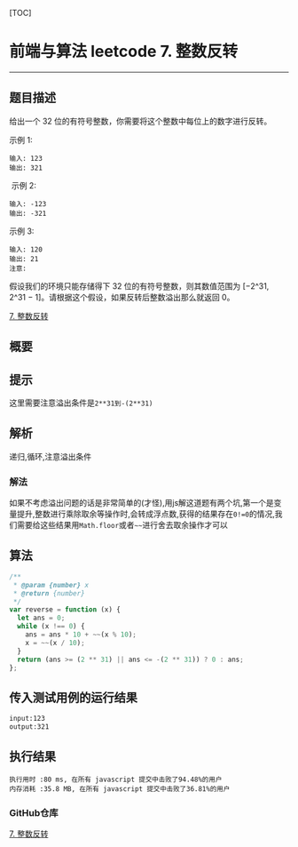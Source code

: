 [TOC]
# 前端与算法 leetcode 7. 整数反转
---

## 题目描述
给出一个 32 位的有符号整数，你需要将这个整数中每位上的数字进行反转。

示例 1:
```
输入: 123
输出: 321
```
 示例 2:
```
输入: -123
输出: -321
```
示例 3:
```
输入: 120
输出: 21
注意:
```
假设我们的环境只能存储得下 32 位的有符号整数，则其数值范围为 [−2^31,  2^31 − 1]。请根据这个假设，如果反转后整数溢出那么就返回 0。

[7. 整数反转](https://leetcode-cn.com/problems/reverse-integer)

## 概要

## 提示
这里需要注意溢出条件是`2**31到-(2**31)`
## 解析
递归,循环,注意溢出条件
### 解法
如果不考虑溢出问题的话是非常简单的(才怪),用js解这道题有两个坑,第一个是变量提升,整数进行乘除取余等操作时,会转成浮点数,获得的结果存在`0!=0`的情况,我们需要给这些结果用`Math.floor`或者`~~`进行舍去取余操作才可以

## 算法

```js
/**
 * @param {number} x
 * @return {number}
 */
var reverse = function (x) {
  let ans = 0;
  while (x !== 0) {
    ans = ans * 10 + ~~(x % 10);
    x = ~~(x / 10);
  }
  return (ans >= (2 ** 31) || ans <= -(2 ** 31)) ? 0 : ans;
};
```

## 传入测试用例的运行结果

```sh
input:123
output:321
```

## 执行结果

```
执行用时 :80 ms, 在所有 javascript 提交中击败了94.48%的用户
内存消耗 :35.8 MB, 在所有 javascript 提交中击败了36.81%的用户
```

### GitHub仓库 

[7. 整数反转](https://github.com/moshuying/AlgorithmAndBlog)